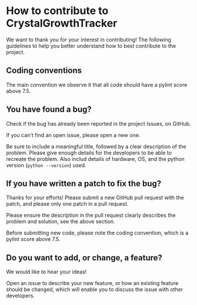 # How to contribute to CrystalGrowthTracker

We want to thank you for your interest in contributing! The following guidelines to help you better understand how to best contribute to the project.

## Coding conventions

The main convention we observe it that all code should have a pylint score above 7.5.

## You have found a bug?

Check if the bug has already been reported in the project Issues, on GitHub.

If you can't find an open issue, please open a new one.

Be sure to include a meaningful title, followed by a clear description of the problem. Please give enough details for the developers to be able to recreate the problem. Also includ details of hardware, OS, and the python version (`python --version`) used.

## If you have written a patch to fix the bug?

Thanks for your efforts! Please submit a new GitHub pull request with the patch, and please only one patch in a pull request.

Please ensure the description in the pull request clearly describes the problem and solution, see the above section.

Before submitting new code, please note the coding convention, which is a pylint score above 7.5.

## Do you want to add, or change, a feature?

We would like to hear your ideas!

Open an issue to describe your new feature, or how an existing feature should be changed, which will enable you to discuss the issue with other developers.
